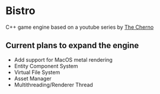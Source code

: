 # Bistro
C++ game engine based on a youtube series by [The Cherno](https://www.youtube.com/playlist?list=PLlrATfBNZ98dC-V-N3m0Go4deliWHPFwT)

## Current plans to expand the engine
- Add support for MacOS metal rendering
- Entity Component System
- Virtual File System
- Asset Manager
- Multithreading/Renderer Thread
